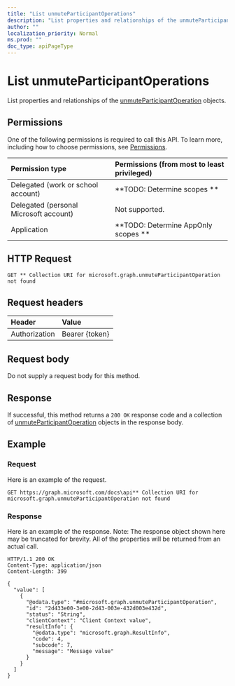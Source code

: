 ```yaml
---
title: "List unmuteParticipantOperations"
description: "List properties and relationships of the unmuteParticipantOperation objects."
author: ""
localization_priority: Normal
ms.prod: ""
doc_type: apiPageType
---
```


# List unmuteParticipantOperations

List properties and relationships of the [unmuteParticipantOperation](../resources/unmuteparticipantoperation.md) objects.

## Permissions
One of the following permissions is required to call this API. To learn more, including how to choose permissions, see [Permissions](/concepts/permissions-reference.md).

|Permission type|Permissions (from most to least privileged)|
|:---|:---|
|Delegated (work or school account)|**TODO: Determine scopes **|
|Delegated (personal Microsoft account)|Not supported.|
|Application|**TODO: Determine AppOnly scopes **|

## HTTP Request
<!-- {
  "blockType": "ignored"
}
-->
``` http
GET ** Collection URI for microsoft.graph.unmuteParticipantOperation not found
```

## Request headers
|Header|Value|
|:---|:---|
|Authorization|Bearer {token}|

## Request body
Do not supply a request body for this method.

## Response
If successful, this method returns a `200 OK` response code and a collection of [unmuteParticipantOperation](../resources/unmuteparticipantoperation.md) objects in the response body.

## Example

### Request
Here is an example of the request.
<!-- {
  "blockType": "request",
  "name": "get_unmuteparticipantoperation"
}
-->
``` http
GET https://graph.microsoft.com/docs\api** Collection URI for microsoft.graph.unmuteParticipantOperation not found
```

### Response
Here is an example of the response. Note: The response object shown here may be truncated for brevity. All of the properties will be returned from an actual call.
<!-- {
  "blockType": "response",
  "truncated": true,
  "@odata.type": "collection(microsoft.graph.unmuteparticipantoperation)"
}
-->
``` http
HTTP/1.1 200 OK
Content-Type: application/json
Content-Length: 399

{
  "value": [
    {
      "@odata.type": "#microsoft.graph.unmuteParticipantOperation",
      "id": "2d433e00-3e00-2d43-003e-432d003e432d",
      "status": "String",
      "clientContext": "Client Context value",
      "resultInfo": {
        "@odata.type": "microsoft.graph.ResultInfo",
        "code": 4,
        "subcode": 7,
        "message": "Message value"
      }
    }
  ]
}
```


